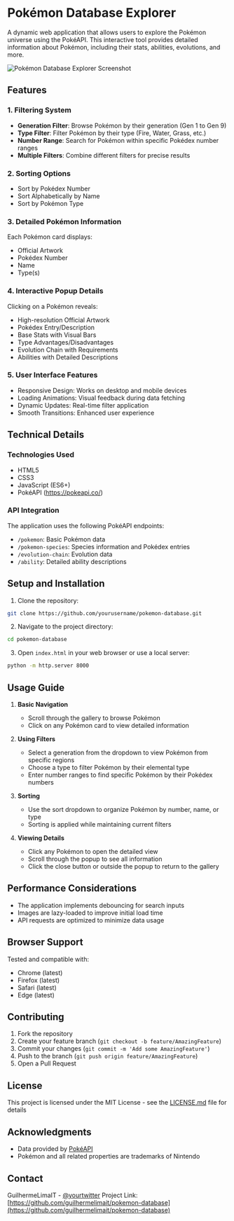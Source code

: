 # Pokémon Database Explorer

A dynamic web application that allows users to explore the Pokémon universe using the PokéAPI. This interactive tool provides detailed information about Pokémon, including their stats, abilities, evolutions, and more.

![Pokémon Database Explorer Screenshot](screenshot.png)

## Features

### 1. Filtering System
- **Generation Filter**: Browse Pokémon by their generation (Gen 1 to Gen 9)
- **Type Filter**: Filter Pokémon by their type (Fire, Water, Grass, etc.)
- **Number Range**: Search for Pokémon within specific Pokédex number ranges
- **Multiple Filters**: Combine different filters for precise results

### 2. Sorting Options
- Sort by Pokédex Number
- Sort Alphabetically by Name
- Sort by Pokémon Type

### 3. Detailed Pokémon Information
Each Pokémon card displays:
- Official Artwork
- Pokédex Number
- Name
- Type(s)

### 4. Interactive Popup Details
Clicking on a Pokémon reveals:
- High-resolution Official Artwork
- Pokédex Entry/Description
- Base Stats with Visual Bars
- Type Advantages/Disadvantages
- Evolution Chain with Requirements
- Abilities with Detailed Descriptions

### 5. User Interface Features
- Responsive Design: Works on desktop and mobile devices
- Loading Animations: Visual feedback during data fetching
- Dynamic Updates: Real-time filter application
- Smooth Transitions: Enhanced user experience

## Technical Details

### Technologies Used
- HTML5
- CSS3
- JavaScript (ES6+)
- PokéAPI (https://pokeapi.co/)

### API Integration
The application uses the following PokéAPI endpoints:
- `/pokemon`: Basic Pokémon data
- `/pokemon-species`: Species information and Pokédex entries
- `/evolution-chain`: Evolution data
- `/ability`: Detailed ability descriptions

## Setup and Installation

1. Clone the repository:
```bash
git clone https://github.com/yourusername/pokemon-database.git
```

2. Navigate to the project directory:
```bash
cd pokemon-database
```

3. Open `index.html` in your web browser or use a local server:
```bash
python -m http.server 8000
```


## Usage Guide

1. **Basic Navigation**
   - Scroll through the gallery to browse Pokémon
   - Click on any Pokémon card to view detailed information

2. **Using Filters**
   - Select a generation from the dropdown to view Pokémon from specific regions
   - Choose a type to filter Pokémon by their elemental type
   - Enter number ranges to find specific Pokémon by their Pokédex numbers

3. **Sorting**
   - Use the sort dropdown to organize Pokémon by number, name, or type
   - Sorting is applied while maintaining current filters

4. **Viewing Details**
   - Click any Pokémon to open the detailed view
   - Scroll through the popup to see all information
   - Click the close button or outside the popup to return to the gallery

## Performance Considerations

- The application implements debouncing for search inputs
- Images are lazy-loaded to improve initial load time
- API requests are optimized to minimize data usage

## Browser Support

Tested and compatible with:
- Chrome (latest)
- Firefox (latest)
- Safari (latest)
- Edge (latest)

## Contributing

1. Fork the repository
2. Create your feature branch (`git checkout -b feature/AmazingFeature`)
3. Commit your changes (`git commit -m 'Add some AmazingFeature'`)
4. Push to the branch (`git push origin feature/AmazingFeature`)
5. Open a Pull Request

## License

This project is licensed under the MIT License - see the [LICENSE.md](LICENSE.md) file for details

## Acknowledgments

- Data provided by [PokéAPI](https://pokeapi.co/)
- Pokémon and all related properties are trademarks of Nintendo

## Contact

GuilhermeLimaIT - [@yourtwitter](https://twitter.com/guilhermelima)
Project Link: [https://github.com/guilhermelimait/pokemon-database](https://github.com/guilhermelimait/pokemon-database)
